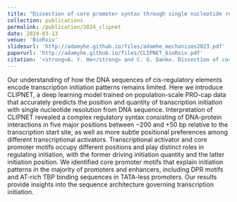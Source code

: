 ```yaml
---
title: "Dissection of core promoter syntax through single nucleotide resolution modeling of transcription initiation"
collection: publications
permalink: /publication/2024_clipnet
date: 2024-03-13
venue: 'BioRxiv'
slidesurl: 'http://adamyhe.github.io/files/adamhe_mechanisms2023.pdf'
paperurl: 'http://adamyhe.github.io/files/CLIPNET_bioRxiv.pdf'
citation: '<strong>A. Y. He</strong> and C. G. Danko. Dissection of core promoter syntax through single nucleotide resolution modeling of transcription initiation. <em>BioRxiv</em>. doi:10.1101/2024.03.13.583868'
---
```


Our understanding of how the DNA sequences of cis-regulatory elements encode transcription initiation patterns remains limited. Here we introduce CLIPNET, a deep learning model trained on population-scale PRO-cap data that accurately predicts the position and quantity of transcription initiation with single nucleotide resolution from DNA sequence. Interpretation of CLIPNET revealed a complex regulatory syntax consisting of DNA-protein interactions in five major positions between −200 and +50 bp relative to the transcription start site, as well as more subtle positional preferences among different transcriptional activators. Transcriptional activator and core promoter motifs occupy different positions and play distinct roles in regulating initiation, with the former driving initiation quantity and the latter initiation position. We identified core promoter motifs that explain initiation patterns in the majority of promoters and enhancers, including DPR motifs and AT-rich TBP binding sequences in TATA-less promoters. Our results provide insights into the sequence architecture governing transcription initiation.
